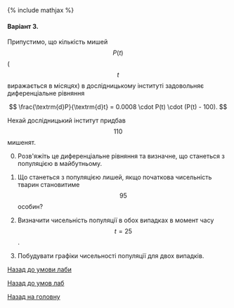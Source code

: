 {% include mathjax %}

#### Варіант 3.
Припустимо, що кількість мишей $$P(t)$$ ($$t$$ виражається в місяцях) в дослідницькому інституті задовольняє диференціальне рівняння

$$
\frac{\textrm{d}P}{\textrm{d}t} = 0.0008 \cdot P(t) \cdot (P(t) - 100).
$$

Нехай дослідницький інститут придбав $$110$$ мишенят. 

0. Розв'яжіть це диференціальне рівняння та визначне, що станеться з популяцією в майбутньому.

1. Що станеться з популяцією лишей, якщо початкова чисельність тварин становитиме $$95$$ особин?

2. Визначити чисельність популяції в обох випадках в момент часу $$t = 25$$.

3. Побудувати графіки чисельності популяції для двох випадків.

[Назад до умови лаби](../README.md)

[Назад до умов лаб](../../README.md)

[Назад на головну](../../../../README.md)
